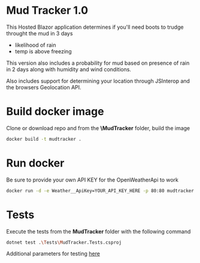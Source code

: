 # Mud Tracker 1.0
This Hosted Blazor application determines if you'll need boots to trudge throught the mud in 3 days
- likelihood of rain
- temp is above freezing

This version also includes a probability for mud based on presence of rain in 2 days along with humidity and wind conditions.

Also includes support for determining your location through JSInterop and the browsers Geolocation API.

# Build docker image
Clone or download repo and from the **\MudTracker** folder, build the image

```bash
docker build -t mudtracker .
```

# Run docker
Be sure to provide your own API KEY for the OpenWeatherApi to work

```bash
docker run -d -e Weather__ApiKey=YOUR_API_KEY_HERE -p 80:80 mudtracker:latest --rm
```

# Tests
Execute the tests from the **MudTracker** folder with the following command

```bash
dotnet test .\Tests\MudTracker.Tests.csproj
```

Additional parameters for testing [here](https://docs.microsoft.com/en-us/dotnet/core/tools/dotnet-test)